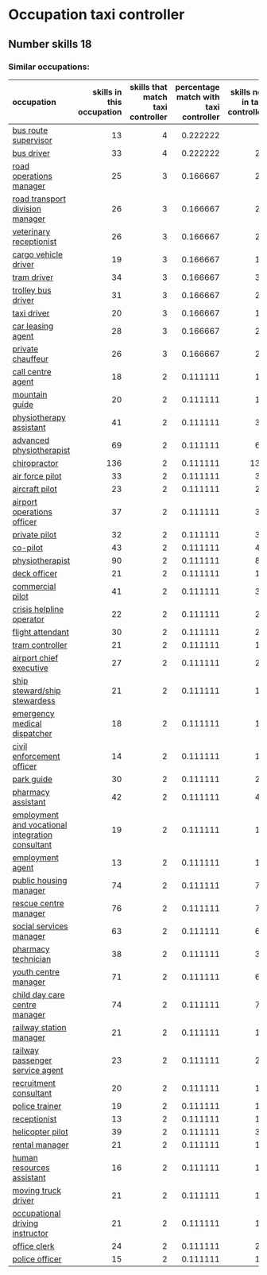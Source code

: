 # Occupation taxi controller
## Number skills 18
### Similar occupations:
| occupation                                                                                              |   skills in this occupation |   skills that match taxi controller |   percentage match with taxi controller |   skills not in taxi controller |
|:--------------------------------------------------------------------------------------------------------|----------------------------:|------------------------------------:|----------------------------------------:|--------------------------------:|
| [bus route supervisor](bus_route_supervisor.md)                                                         |                          13 |                                   4 |                                0.222222 |                               9 |
| [bus driver](bus_driver.md)                                                                             |                          33 |                                   4 |                                0.222222 |                              29 |
| [road operations manager](road_operations_manager.md)                                                   |                          25 |                                   3 |                                0.166667 |                              22 |
| [road transport division manager](road_transport_division_manager.md)                                   |                          26 |                                   3 |                                0.166667 |                              23 |
| [veterinary receptionist](veterinary_receptionist.md)                                                   |                          26 |                                   3 |                                0.166667 |                              23 |
| [cargo vehicle driver](cargo_vehicle_driver.md)                                                         |                          19 |                                   3 |                                0.166667 |                              16 |
| [tram driver](tram_driver.md)                                                                           |                          34 |                                   3 |                                0.166667 |                              31 |
| [trolley bus driver](trolley_bus_driver.md)                                                             |                          31 |                                   3 |                                0.166667 |                              28 |
| [taxi driver](taxi_driver.md)                                                                           |                          20 |                                   3 |                                0.166667 |                              17 |
| [car leasing agent](car_leasing_agent.md)                                                               |                          28 |                                   3 |                                0.166667 |                              25 |
| [private chauffeur](private_chauffeur.md)                                                               |                          26 |                                   3 |                                0.166667 |                              23 |
| [call centre agent](call_centre_agent.md)                                                               |                          18 |                                   2 |                                0.111111 |                              16 |
| [mountain guide](mountain_guide.md)                                                                     |                          20 |                                   2 |                                0.111111 |                              18 |
| [physiotherapy assistant](physiotherapy_assistant.md)                                                   |                          41 |                                   2 |                                0.111111 |                              39 |
| [advanced physiotherapist](advanced_physiotherapist.md)                                                 |                          69 |                                   2 |                                0.111111 |                              67 |
| [chiropractor](chiropractor.md)                                                                         |                         136 |                                   2 |                                0.111111 |                             134 |
| [air force pilot](air_force_pilot.md)                                                                   |                          33 |                                   2 |                                0.111111 |                              31 |
| [aircraft pilot](aircraft_pilot.md)                                                                     |                          23 |                                   2 |                                0.111111 |                              21 |
| [airport operations officer](airport_operations_officer.md)                                             |                          37 |                                   2 |                                0.111111 |                              35 |
| [private pilot](private_pilot.md)                                                                       |                          32 |                                   2 |                                0.111111 |                              30 |
| [co-pilot](co-pilot.md)                                                                                 |                          43 |                                   2 |                                0.111111 |                              41 |
| [physiotherapist](physiotherapist.md)                                                                   |                          90 |                                   2 |                                0.111111 |                              88 |
| [deck officer](deck_officer.md)                                                                         |                          21 |                                   2 |                                0.111111 |                              19 |
| [commercial pilot](commercial_pilot.md)                                                                 |                          41 |                                   2 |                                0.111111 |                              39 |
| [crisis helpline operator](crisis_helpline_operator.md)                                                 |                          22 |                                   2 |                                0.111111 |                              20 |
| [flight attendant](flight_attendant.md)                                                                 |                          30 |                                   2 |                                0.111111 |                              28 |
| [tram controller](tram_controller.md)                                                                   |                          21 |                                   2 |                                0.111111 |                              19 |
| [airport chief executive](airport_chief_executive.md)                                                   |                          27 |                                   2 |                                0.111111 |                              25 |
| [ship steward/ship stewardess](ship_steward-ship_stewardess.md)                                         |                          21 |                                   2 |                                0.111111 |                              19 |
| [emergency medical dispatcher](emergency_medical_dispatcher.md)                                         |                          18 |                                   2 |                                0.111111 |                              16 |
| [civil enforcement officer](civil_enforcement_officer.md)                                               |                          14 |                                   2 |                                0.111111 |                              12 |
| [park guide](park_guide.md)                                                                             |                          30 |                                   2 |                                0.111111 |                              28 |
| [pharmacy assistant](pharmacy_assistant.md)                                                             |                          42 |                                   2 |                                0.111111 |                              40 |
| [employment and vocational integration consultant](employment_and_vocational_integration_consultant.md) |                          19 |                                   2 |                                0.111111 |                              17 |
| [employment agent](employment_agent.md)                                                                 |                          13 |                                   2 |                                0.111111 |                              11 |
| [public housing manager](public_housing_manager.md)                                                     |                          74 |                                   2 |                                0.111111 |                              72 |
| [rescue centre manager](rescue_centre_manager.md)                                                       |                          76 |                                   2 |                                0.111111 |                              74 |
| [social services manager](social_services_manager.md)                                                   |                          63 |                                   2 |                                0.111111 |                              61 |
| [pharmacy technician](pharmacy_technician.md)                                                           |                          38 |                                   2 |                                0.111111 |                              36 |
| [youth centre manager](youth_centre_manager.md)                                                         |                          71 |                                   2 |                                0.111111 |                              69 |
| [child day care centre manager](child_day_care_centre_manager.md)                                       |                          74 |                                   2 |                                0.111111 |                              72 |
| [railway station manager](railway_station_manager.md)                                                   |                          21 |                                   2 |                                0.111111 |                              19 |
| [railway passenger service agent](railway_passenger_service_agent.md)                                   |                          23 |                                   2 |                                0.111111 |                              21 |
| [recruitment consultant](recruitment_consultant.md)                                                     |                          20 |                                   2 |                                0.111111 |                              18 |
| [police trainer](police_trainer.md)                                                                     |                          19 |                                   2 |                                0.111111 |                              17 |
| [receptionist](receptionist.md)                                                                         |                          13 |                                   2 |                                0.111111 |                              11 |
| [helicopter pilot](helicopter_pilot.md)                                                                 |                          39 |                                   2 |                                0.111111 |                              37 |
| [rental manager](rental_manager.md)                                                                     |                          21 |                                   2 |                                0.111111 |                              19 |
| [human resources assistant](human_resources_assistant.md)                                               |                          16 |                                   2 |                                0.111111 |                              14 |
| [moving truck driver](moving_truck_driver.md)                                                           |                          21 |                                   2 |                                0.111111 |                              19 |
| [occupational driving instructor](occupational_driving_instructor.md)                                   |                          21 |                                   2 |                                0.111111 |                              19 |
| [office clerk](office_clerk.md)                                                                         |                          24 |                                   2 |                                0.111111 |                              22 |
| [police officer](police_officer.md)                                                                     |                          15 |                                   2 |                                0.111111 |                              13 |
